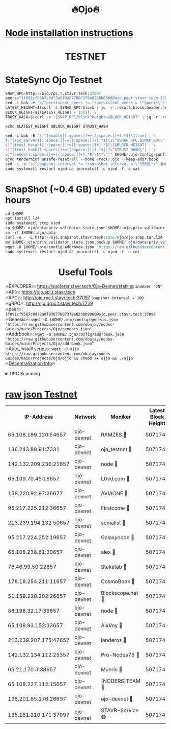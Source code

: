 <h1 align="center"> 🔥Ojo🔥</h1>

[Node installation instructions](https://github.com/obajay/nodes-Guides/tree/main/Projects/Ojo)
=

<h1 align="center"> TESTNET</h1>

# StateSync Ojo Testnet
```python
SNAP_RPC=http://ojo.rpc.t.stavr.tech:37097
peers="1f091cf9567c0d72a0f93877007379e0298b8860@ojo.peer.stavr.tech:37096"
sed -i.bak -e "s/^persistent_peers *=.*/persistent_peers = \"$peers\"/" $HOME/.ojo/config/config.toml
LATEST_HEIGHT=$(curl -s $SNAP_RPC/block | jq -r .result.block.header.height); \
BLOCK_HEIGHT=$((LATEST_HEIGHT - 100)); \
TRUST_HASH=$(curl -s "$SNAP_RPC/block?height=$BLOCK_HEIGHT" | jq -r .result.block_id.hash)

echo $LATEST_HEIGHT $BLOCK_HEIGHT $TRUST_HASH

sed -i.bak -E "s|^(enable[[:space:]]+=[[:space:]]+).*$|\1true| ; \
s|^(rpc_servers[[:space:]]+=[[:space:]]+).*$|\1\"$SNAP_RPC,$SNAP_RPC\"| ; \
s|^(trust_height[[:space:]]+=[[:space:]]+).*$|\1$BLOCK_HEIGHT| ; \
s|^(trust_hash[[:space:]]+=[[:space:]]+).*$|\1\"$TRUST_HASH\"| ; \
s|^(seeds[[:space:]]+=[[:space:]]+).*$|\1\"\"|" $HOME/.ojo/config/config.toml
ojod tendermint unsafe-reset-all --home /root/.ojo --keep-addr-book
sed -i -e "s/^snapshot-interval *=.*/snapshot-interval = \"1500\"/" $HOME/.ojo/config/app.toml
sudo systemctl restart ojod && journalctl -u ojod -f -o cat
```
# SnapShot (~0.4 GB) updated every 5 hours
```python
cd $HOME
apt install lz4
sudo systemctl stop ojod
cp $HOME/.ojo/data/priv_validator_state.json $HOME/.ojo/priv_validator_state.json.backup
rm -rf $HOME/.ojo/data
curl -o - -L http://ojo.snapshot.stavr.tech:1026/ojo/ojo-snap.tar.lz4 | lz4 -c -d - | tar -x -C $HOME/.ojo --strip-components 2
mv $HOME/.ojo/priv_validator_state.json.backup $HOME/.ojo/data/priv_validator_state.json
wget -O $HOME/.ojo/config/addrbook.json "https://raw.githubusercontent.com/obajay/nodes-Guides/main/Projects/Ojo/addrbook.json"
sudo systemctl restart ojod && journalctl -u ojod -f -o cat
```
 <h1 align="center"> Useful Tools</h1>

🔥EXPLORER🔥:        https://explorer.stavr.tech/Ojo-Devnet/staking        `Indexer "ON"` \
🔥API🔥:                     https://ojo.api.t.stavr.tech \
🔥RPC🔥:                    http://ojo.rpc.t.stavr.tech:37097              `Snapshot-interval = 100` \
🔥gRPC🔥:                  http://ojo.grpc.t.stavr.tech:7729 \
🔥peer🔥:                   `1f091cf9567c0d72a0f93877007379e0298b8860@ojo.peer.stavr.tech:37096` \
🔥Genesis🔥:    ```wget -O $HOME/.ojo/config/genesis.json "https://raw.githubusercontent.com/obajay/nodes-Guides/main/Projects/Ojo/genesis.json"``` \
🔥Addrbook🔥:    ```wget -O $HOME/.ojo/config/addrbook.json "https://raw.githubusercontent.com/obajay/nodes-Guides/main/Projects/Ojo/addrbook.json"``` \
🔥Auto_install script🔥: ```wget -O ojjo https://raw.githubusercontent.com/obajay/nodes-Guides/main/Projects/Ojo/ojjo && chmod +x ojjo && ./ojjo``` \
🔥[Decentralization Info](https://github.com/obajay/StateSync-snapshots/tree/main/Projects/Ojo/Decentralization)🔥



<details>
<summary>RPC Scanning</summary>

<h2 align="center"> We scan nodes in real time every 4 hours. And we provide the final result of RPC endpoints.
We cannot influence the operation of these nodes in any way. </h2>


```python
If Voting Power is higher than 0 --> then the Node is a validator of the network and may be subject to attack and be a potential threat to the chain.
```
```python
We marked such validators with a red symbol
```

</details>

[raw json Testnet](https://rpc-check.ojot.stavr.tech/ojot/rpc-ojot-result.json)
=


<table><tr><th>IP-Address</th><th>Network</th><th>Moniker</th><th>Latest Block Height</th><th>Earliest Block Height</th><th>Catching Up</th><th>Tx Index</th><th>Voting Power</th><th>Scan Time</th></tr><tr><td>65.108.199.120:54657</td><td>ojo-devnet</td><td>RAMZES 🔴</td><td>5071741</td><td>306156</td><td>False</td><td>on</td><td>15420</td><td>2024-01-21T21:08:55.228051830UTC</td></tr><tr><td>136.243.88.91:7331</td><td>ojo-devnet</td><td>ojo_testnet 🔴</td><td>5071742</td><td>308845</td><td>False</td><td>on</td><td>1000</td><td>2024-01-21T21:09:01.554410922UTC</td></tr><tr><td>142.132.209.236:21657</td><td>ojo-devnet</td><td>node 🔴</td><td>5071745</td><td>350001</td><td>False</td><td>on</td><td>1999</td><td>2024-01-21T21:09:20.118891815UTC</td></tr><tr><td>65.109.70.45:16657</td><td>ojo-devnet</td><td>L0vd.com 🔴</td><td>5071747</td><td>695918</td><td>False</td><td>off</td><td>998</td><td>2024-01-21T21:09:28.749978569UTC</td></tr><tr><td>158.220.92.97:26677</td><td>ojo-devnet</td><td>AVIAONE 🔴</td><td>5071744</td><td>2754001</td><td>False</td><td>on</td><td>19926</td><td>2024-01-21T21:09:14.173606864UTC</td></tr><tr><td>95.217.225.212:36657</td><td>ojo-devnet</td><td>Firstcome 🔴</td><td>5071742</td><td>2985946</td><td>False</td><td>on</td><td>13566</td><td>2024-01-21T21:09:01.260995298UTC</td></tr><tr><td>213.239.194.132:50657</td><td>ojo-devnet</td><td>semalist 🔴</td><td>5071741</td><td>3223522</td><td>False</td><td>on</td><td>21037</td><td>2024-01-21T21:08:55.469972769UTC</td></tr><tr><td>95.217.224.252:19657</td><td>ojo-devnet</td><td>Galaxynode 🔴</td><td>5071747</td><td>3685492</td><td>False</td><td>on</td><td>11888</td><td>2024-01-21T21:09:27.565275761UTC</td></tr><tr><td>65.108.238.61:20657</td><td>ojo-devnet</td><td>alex 🔴</td><td>5071741</td><td>4158001</td><td>False</td><td>on</td><td>11359</td><td>2024-01-21T21:08:54.888066631UTC</td></tr><tr><td>78.46.99.50:22657</td><td>ojo-devnet</td><td>Staketab 🔴</td><td>5071747</td><td>4254801</td><td>False</td><td>on</td><td>1276</td><td>2024-01-21T21:09:28.977593333UTC</td></tr><tr><td>178.18.254.211:11657</td><td>ojo-devnet</td><td>CosmoBook 🔴</td><td>5071746</td><td>4392001</td><td>False</td><td>off</td><td>1057</td><td>2024-01-21T21:09:22.470892972UTC</td></tr><tr><td>51.159.220.202:26657</td><td>ojo-devnet</td><td>Blockscope.net 🔴</td><td>5071741</td><td>4425001</td><td>False</td><td>on</td><td>1742</td><td>2024-01-21T21:08:54.546924033UTC</td></tr><tr><td>88.198.32.17:39657</td><td>ojo-devnet</td><td>node 🔴</td><td>5071746</td><td>4710001</td><td>False</td><td>on</td><td>87914</td><td>2024-01-21T21:09:22.765650362UTC</td></tr><tr><td>65.109.93.152:33657</td><td>ojo-devnet</td><td>AlxVoy 🔴</td><td>5071745</td><td>4943001</td><td>False</td><td>on</td><td>4491415</td><td>2024-01-21T21:09:19.837007815UTC</td></tr><tr><td>213.239.207.175:47657</td><td>ojo-devnet</td><td>landeros 🔴</td><td>5071744</td><td>4967924</td><td>False</td><td>off</td><td>11083</td><td>2024-01-21T21:09:14.417187524UTC</td></tr><tr><td>142.132.134.112:25357</td><td>ojo-devnet</td><td>Pro-Nodes75 🔴</td><td>5071742</td><td>4971742</td><td>False</td><td>on</td><td>24651</td><td>2024-01-21T21:08:58.409501539UTC</td></tr><tr><td>65.21.170.3:38657</td><td>ojo-devnet</td><td>Munris 🔴</td><td>5071742</td><td>4971742</td><td>False</td><td>off</td><td>20123</td><td>2024-01-21T21:09:00.864702573UTC</td></tr><tr><td>65.108.227.112:15057</td><td>ojo-devnet</td><td>[NODERS]TEAM 🔴</td><td>5071747</td><td>4971747</td><td>False</td><td>off</td><td>9999</td><td>2024-01-21T21:09:27.979638283UTC</td></tr><tr><td>138.201.85.176:26697</td><td>ojo-devnet</td><td>ojo-devnet 🔴</td><td>5071747</td><td>4971747</td><td>False</td><td>on</td><td>1000024000</td><td>2024-01-21T21:09:28.351898504UTC</td></tr><tr><td>135.181.210.171:37097</td><td>ojo-devnet</td><td>STAVR-Service 🟢</td><td>5071741</td><td>5069001</td><td>False</td><td>on</td><td>0</td><td>2024-01-21T21:08:56.124924965UTC</td></tr></table>
